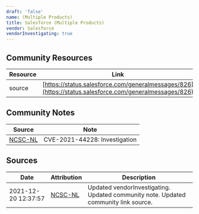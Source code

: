 ```yaml
---
draft: 'false'
name: (Multiple Products)
title: Salesforce (Multiple Products)
vendor: Salesforce
vendorInvestigating: true
---
```



## Community Resources
| Resource | Link |
| --- | --- |
| source | [https://status.salesforce.com/generalmessages/826](https://status.salesforce.com/generalmessages/826) |

## Community Notes
| Source | Note |
| --- | --- |
| [NCSC-NL](https://github.com/NCSC-NL/log4shell/blob/main/software/README.md) | CVE-2021-44228: Investigation </ul> |

## Sources
| Date | Attribution | Description |
| --- | --- | --- |
| 2021-12-20 12:37:57 | [NCSC-NL](https://github.com/NCSC-NL/log4shell/blob/main/software/README.md) | Updated vendorInvestigating. Updated community note. Updated community link source.  |
